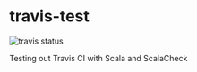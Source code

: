 # travis-test

![travis status](https://travis-ci.org/Philippus/travis-test.svg?branch=master)

Testing out Travis CI with Scala and ScalaCheck
